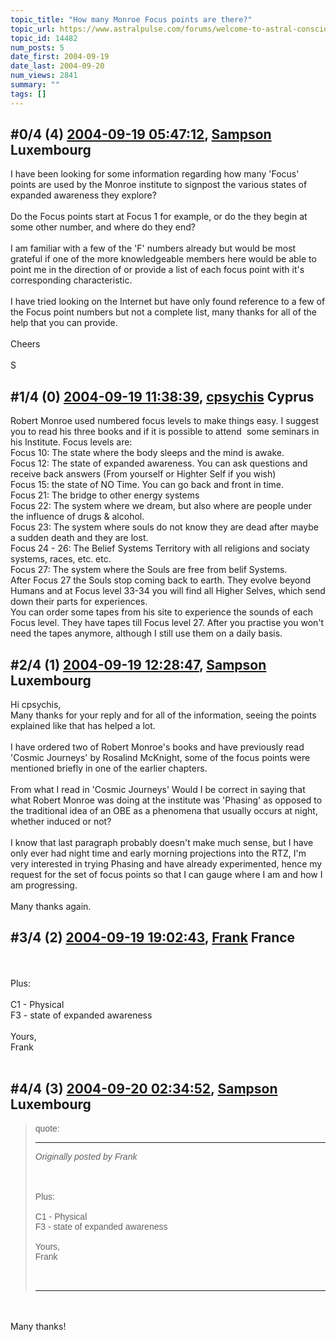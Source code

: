 ```yaml
---
topic_title: "How many Monroe Focus points are there?"
topic_url: https://www.astralpulse.com/forums/welcome-to-astral-consciousness!/how-many-monroe-focus-points-are-there
topic_id: 14482
num_posts: 5
date_first: 2004-09-19
date_last: 2004-09-20
num_views: 2841
summary: ""
tags: []
---
```


## \#0/4 (4) [2004-09-19 05:47:12](https://www.astralpulse.com/forums/index.php?msg=129352), [Sampson](https://www.astralpulse.com/forums/profile/?u=4884) Luxembourg ##
<section>
I have been looking for some information regarding how many 'Focus' points are used by the Monroe institute to signpost the various states of expanded awareness they explore?
<br>
<br>
Do the Focus points start at Focus 1 for example, or do the they begin at some other number, and where do they end?
<br>
<br>
I am familiar with a few of the 'F' numbers already but would be most grateful if one of the more knowledgeable members here would be able to point me in the direction of or provide a list of each focus point with it's corresponding characteristic.
<br>
<br>
I have tried looking on the Internet but have only found reference to a few of the Focus point numbers but not a complete list, many thanks for all of the help that you can provide.
<br>
<br>
Cheers
<br>
<br>
S
<br>
</section>

## \#1/4 (0) [2004-09-19 11:38:39](https://www.astralpulse.com/forums/index.php?msg=114187), [cpsychis](https://www.astralpulse.com/forums/profile/?u=4026) Cyprus ##
<section>
Robert Monroe used numbered focus levels to make things easy. I suggest you to read his three books and if it is possible to attend  some seminars in his Institute. Focus levels are:
<br>
Focus 10: The state where the body sleeps and the mind is awake.
<br>
Focus 12: The state of expanded awareness. You can ask questions and receive back answers (From yourself or Highter Self if you wish)
<br>
Focus 15: the state of NO Time. You can go back and front in time.
<br>
Focus 21: The bridge to other energy systems
<br>
Focus 22: The system where we dream, but also where are people under the influence of drugs &amp; alcohol.
<br>
Focus 23: The system where souls do not know they are dead after maybe a sudden death and they are lost.
<br>
Focus 24 - 26: The Belief Systems Territory with all religions and sociaty systems, races, etc. etc.
<br>
Focus 27: The system where the Souls are free from belif Systems.
<br>
After Focus 27 the Souls stop coming back to earth. They evolve beyond Humans and at Focus level 33-34 you will find all Higher Selves, which send down their parts for experiences.
<br>
You can order some tapes from his site to experience the sounds of each Focus level. They have tapes till Focus level 27. After you practise you won't need the tapes anymore, although I still use them on a daily basis.
</section>

## \#2/4 (1) [2004-09-19 12:28:47](https://www.astralpulse.com/forums/index.php?msg=114189), [Sampson](https://www.astralpulse.com/forums/profile/?u=4884) Luxembourg ##
<section>
Hi cpsychis,
<br>
Many thanks for your reply and for all of the information, seeing the points explained like that has helped a lot.
<br>
<br>
I have ordered two of Robert Monroe's books and have previously read 'Cosmic Journeys' by Rosalind McKnight, some of the focus points were mentioned briefly in one of the earlier chapters.
<br>
<br>
From what I read in 'Cosmic Journeys' Would I be correct in saying that what Robert Monroe was doing at the institute was 'Phasing' as opposed to the traditional idea of an OBE as a phenomena that usually occurs at night, whether induced or not?
<br>
<br>
I know that last paragraph probably doesn't make much sense, but I have only ever had night time and early morning projections into the RTZ, I'm very interested in trying Phasing and have already experimented, hence my request for the set of focus points so that I can gauge where I am and how I am progressing.
<br>
<br>
Many thanks again.
</section>

## \#3/4 (2) [2004-09-19 19:02:43](https://www.astralpulse.com/forums/index.php?msg=114211), [Frank](https://www.astralpulse.com/forums/profile/?u=359) France ##
<section>
<br>
<br>
Plus:
<br>
<br>
C1 - Physical
<br>
F3 - state of expanded awareness
<br>
<br>
Yours,
<br>
Frank
<br>
<br>
</section>

## \#4/4 (3) [2004-09-20 02:34:52](https://www.astralpulse.com/forums/index.php?msg=114241), [Sampson](https://www.astralpulse.com/forums/profile/?u=4884) Luxembourg ##
<section>
<blockquote id='"quote"'>
 <font face='"Arial"' id='"quote"' size='"1"'>
  quote:
  <hr height='"1"' id='"quote"' noshade=""/>
  <i>
   Originally posted by Frank
  </i>
  <br>
  <br>
  <br>
  <br>
  Plus:
  <br>
  <br>
  C1 - Physical
  <br>
  F3 - state of expanded awareness
  <br>
  <br>
  Yours,
  <br>
  Frank
  <br>
  <br>
  <br>
  <hr height='"1"' id='"quote"' noshade=""/>
 </font>
</blockquote>
<br>
<br>
Many thanks!
</section>